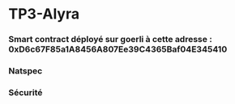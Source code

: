 # TP3-Alyra

### Smart contract déployé sur goerli à cette adresse : 0xD6c67F85a1A8456A807Ee39C4365Baf04E345410

### Natspec 

### Sécurité 
